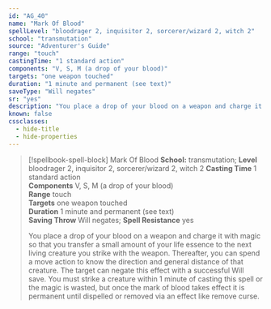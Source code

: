 ```yaml
---
id: "AG_40"
name: "Mark Of Blood"
spellLevel: "bloodrager 2, inquisitor 2, sorcerer/wizard 2, witch 2"
school: "transmutation"
source: "Adventurer's Guide"
range: "touch"
castingTime: "1 standard action"
components: "V, S, M (a drop of your blood)"
targets: "one weapon touched"
duration: "1 minute and permanent (see text)"
saveType: "Will negates"
sr: "yes"
description: "You place a drop of your blood on a weapon and charge it with magic so that you transfer a small amount of your life essence to the next living creature you strike with the weapon. Thereafter, you can spend a move action to know the direction and general distance of that creature. The target can negate this effect with a successful Will save. You must strike a creature within 1 minute of casting this spell or the magic is wasted, but once the mark of blood takes effect it is permanent until dispelled or removed via an effect like remove curse."
known: false
cssclasses:
  - hide-title
  - hide-properties
---
```


> [!spellbook-spell-block] Mark Of Blood
> **School:** transmutation; **Level** bloodrager 2, inquisitor 2, sorcerer/wizard 2, witch 2
> **Casting Time** 1 standard action  
> **Components** V, S, M (a drop of your blood)  
> **Range** touch  
> **Targets** one weapon touched  
> **Duration** 1 minute and permanent (see text)  
> **Saving Throw** Will negates; **Spell Resistance** yes
> 
> You place a drop of your blood on a weapon and charge it with magic so that you transfer a small amount of your life essence to the next living creature you strike with the weapon. Thereafter, you can spend a move action to know the direction and general distance of that creature. The target can negate this effect with a successful Will save. You must strike a creature within 1 minute of casting this spell or the magic is wasted, but once the mark of blood takes effect it is permanent until dispelled or removed via an effect like remove curse.